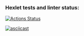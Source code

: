 ### Hexlet tests and linter status:
[![Actions Status](https://github.com/ArtemB91/java-project-lvl2/workflows/hexlet-check/badge.svg)](https://github.com/ArtemB91/java-project-lvl2/actions)

[![asciicast](https://asciinema.org/a/2qjJDlDG2nOtjGDkssBan31dl.svg)](https://asciinema.org/a/2qjJDlDG2nOtjGDkssBan31dl)